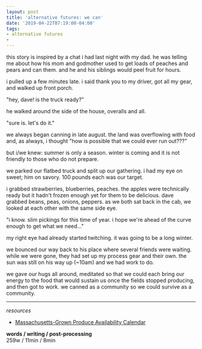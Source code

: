 ```yaml
---
layout: post
title: 'alternative futures: we can'
date: '2019-04-22T07:19:00-04:00'
tags:
- alternative futures
- 
--- 
```


<p class="message">this story is inspired by a chat i had last night with my dad. he was telling me about how his mom and godmother used to get loads of peaches and pears and can them. and he and his siblings would peel fruit for hours.</p>

i pulled up a few minutes late. i said thank you to my driver, got all my gear, and walked up front porch. 

"hey, dave! is the truck ready?" 

he walked around the side of the house, overalls and all. 

"sure is. let's do it." 

we always began canning in late august. the land was overflowing with food and, as always, i thought "how is possible that we could ever run out???"

but i/we knew: summer is only a season. winter is coming and it is not friendly to those who do not prepare. 

we parked our flatbed truck and split up our gathering. i had my eye on sweet; him on savory. 100 pounds each was our target. 

i grabbed strawberries, blueberries, peaches. the apples were technically ready but it hadn't frozen enough yet for them to be delicious. dave grabbed beans, peas, onions, peppers. as we both sat back in the cab, we looked at each other with the same side eye. 

"i know. slim pickings for this time of year. i hope we're ahead of the curve enough to get what we need..." 

my right eye had already started twitching. it was going to be a long winter. 

we bounced our way back to his place where several friends were waiting. while we were gone, they had set up my process gear and their own. the sun was still on his way up (~10am) and we had work to do. 

we gave our hugs all around, meditated so that we could each bring our energy to the food that would sustain us once the fields stopped producing, and then got to work. we canned as a community so we could survive as a community. 

---

*resources*

* [Massachusetts-Grown Produce Availability Calendar](https://www.mass.gov/files/documents/2018/07/02/availability-chart.pdf)

<!-- hyperlink bank -->


<!-- &#042; = asterisk -->
<!-- &#039; = single quote '-->

**words / writing / post-processing**  
259w / 11min / 8min